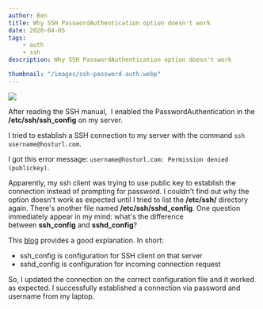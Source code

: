 ```yaml
---
author: Ben
title: Why SSH PasswordAuthentication option doesn't work
date: 2020-04-05
tags:
    - auth
    - ssh
description: Why SSH PasswordAuthentication option doesn't work

thumbnail: "/images/ssh-password-auth.webp"
---
```


![](/images/ssh-password-auth.webp)

After reading the SSH manual,  I enabled the PasswordAuthentication in the **/etc/ssh/ssh_config** on my server.

I tried to establish a SSH connection to my server with the command `ssh username@hosturl.com`.

I got this error message: `username@hosturl.com: Permission denied (publickey)`.

Apparently, my ssh client was trying to use public key to establish the connection instead of prompting for password. I couldn't find out why the option doesn't work as expected until I tried to list the **/etc/ssh/** directory again. There's another file named **/etc/ssh/sshd_config**. One question immediately appear in my mind: what's the difference between **ssh_config** and **sshd_config**?

This [blog](https://prasadlinuxblog.wordpress.com/2012/09/13/what-is-the-difference-between-ssh_config-and-sshd_config/) provides a good explanation. In short:

-   ssh_config is configuration for SSH client on that server
-   sshd_config is configuration for incoming connection request

So, I updated the connection on the correct configuration file and it worked as expected. I successfully established a connection via password and username from my laptop.

